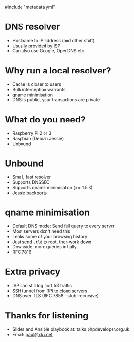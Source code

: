 #include "metadata.yml"

# DNS resolver

 - Hostname to IP address (and other stuff)
 - Usually provided by ISP
 - Can also use Google, OpenDNS etc.

# Why run a local resolver?

 - Cache is closer to users
 - Bulk interception warrants
 - qname minimisation
 - DNS is public, your transactions are private

# What do you need?

 - Raspberry Pi 2 or 3
 - Raspbian (Debian Jessie)
 - Unbound

# Unbound

 - Small, fast resolver
 - Supports DNSSEC
 - Supports qname minimisation (>= 1.5.8)
 - Jessie backports

# qname minimisation

 - Default DNS mode: Send full query to every server
 - Most servers don't need this
 - Leaks some of your browsing history
 - Just send `.tld` to root, then work down
 - Downside: more queries initially
 - RFC 7816

# Extra privacy

 - ISP can still log port 53 traffic
 - SSH tunnel from RPi to cloud servers
 - DNS over TLS (RFC 7858 - stub-recursive)

# Thanks for listening

 - Slides and Ansible playbook at: talks.phpdeveloper.org.uk
 - Email: paul@xk7.net
